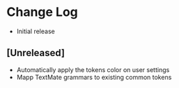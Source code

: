 # Change Log

- Initial release


## [Unreleased]

- Automatically apply the tokens color on user settings
- Mapp TextMate grammars to existing common tokens